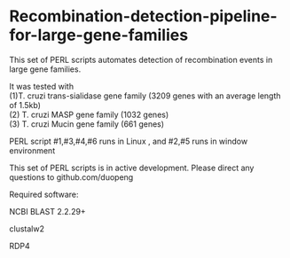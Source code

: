 # Recombination-detection-pipeline-for-large-gene-families
This set of PERL scripts automates detection of recombination events in large gene families. 

It was tested with <br>
(1)T. cruzi trans-sialidase gene family (3209 genes with an average length of 1.5kb)<br>
(2) T. cruzi MASP gene family (1032 genes) <br>
(3) T. cruzi Mucin gene family (661 genes)

PERL script #1,#3,#4,#6 runs in Linux , and  #2,#5 runs in window environment

This set of PERL scripts is in active development. Please direct any questions to github.com/duopeng

Required software:

NCBI BLAST 2.2.29+

clustalw2

RDP4

